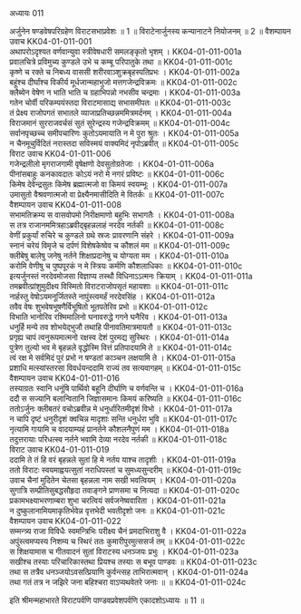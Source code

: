 अध्यायः 011

अर्जुनेन षण्डवेषपरिग्रहेण विराटसभाप्रवेशः ॥ 1 ॥ विराटेनार्जुनस्य कन्यानाटने नियोजनम् ॥ 2 ॥
वैशम्पायन उवाच 	KK04-01-011-001  
अथापरोऽदृश्यत वर्णवान्युवा स्त्रीवेषधारी समलङ्कृतो भृशम् ।	KK04-01-011-001a  
प्रवालचित्रे प्रविमुच्य कुण्डले उभे च कम्बू परिपातुके तथा ॥ 	KK04-01-011-001c  
कृष्णे च रक्ते च निबध्य वाससी शरीरवाञ्शुक्रबृहस्पतिप्रभः ।	KK04-01-011-002a  
बहूंश्च दीर्घांश्च विकीर्य मूर्धजान्महाभुजो मत्तगजेन्द्रविक्रमः ॥ 	KK04-01-011-002c  
क्लैब्येन वेषेण न भाति भाति च ग्रहाभिपन्नो नभसीव चन्द्रमाः ।	KK04-01-011-003a  
गतेन चोर्वी परिकम्पयंस्तदा विराटमासाद्य सभासमीपतः ॥	KK04-01-011-003c  
तं प्रेक्ष्य राजोपगतं सभातले व्याजाप्रतिच्छन्नममित्रमर्दनम् ।	KK04-01-011-004a  
विराजमानं सुरराजवर्चसं सुतं सुरेन्द्रस्य गजेन्द्रविक्रमम् ॥	KK04-01-011-004c  
सर्वानपृच्छच्च समीपचारिणः कुतोऽयमायाति न मे पुरा श्रुतः ।	KK04-01-011-005a  
न चैनमूचुर्विदितं नरास्तदा सविस्मयं वाक्यमिदं नृपोऽब्रवीत् ॥ 	KK04-01-011-005c  
विराट उवाच 	KK04-01-011-006  
गजेन्द्रलीलो मृगराजगामी वृषेक्षणो देवसुतोग्रतेजाः ।	KK04-01-011-006a  
पीनांसबाहुः कनकावदातः कोऽयं नरो मे नगरं प्रविष्टः ॥	KK04-01-011-006c  
किमेष देवेन्द्रसुतः किमेष ब्रह्मात्मजो वा किमयं स्वयम्भूः ।	KK04-01-011-007a  
उमासुतो वैश्रवणात्मजो वा प्रेक्ष्यैनमासीदिति मे वितर्कः ॥	KK04-01-011-007c  
वैशम्पायन उवाच 	KK04-01-011-008  
सभामतिक्रम्य स वासवोपमो निरीक्षमाणो बहुभिः सभागतैः ।	KK04-01-011-008a  
स तत्र राजानममित्रहाऽब्रवीद्बृहन्नलाहं नरदेव नर्तकी ॥ 	KK04-01-011-008c  
वेणीं प्रकुर्यां रुचिरे च कुण्डले ग्रथे स्रजः प्रावरणानि संहरे ।	KK04-01-011-009a  
स्नानं चरेयं विमृजे च दर्पणं विशेषकेष्वेव च कौशलं मम ॥ 	KK04-01-011-009c  
क्लीबेषु बालेषु जनेषु नर्तने शिक्षाप्रदानेषु च योग्यता मम ।	KK04-01-011-010a  
करोमि वेणीषु च पुष्पपूरकं न मे स्त्रियः कर्मणि कौशलाधिकाः ॥	KK04-01-011-010c  
इत्यर्जुनस्तं नरदेवमोजसा विज्ञाप्य तस्थौ विधिनाऽऽत्मनः क्रियाम् ।	KK04-01-011-011a  
तमब्रवीत्प्रांशुमुदीक्ष्य विस्मितो विराटराजोपसृतं महायशाः ॥ 	KK04-01-011-011c  
नार्हस्तु वेषोऽयमनूर्जितस्ते नापुंस्त्वमर्हं नरदेवसिंह ।	KK04-01-011-012a  
तवैव वेषः शुभवेषभूषणैर्विभूषितो भूतपतेरिव प्रभो ॥ 	KK04-01-011-012c  
विभाति भानोरिव रश्मिमालिनो घनावरुद्धे गगने घनैरिव ।	KK04-01-011-013a  
धनुर्हि मन्ये तव शोभयेद्भुजौ तथाहि पीनावतिमात्रमायतौ ॥ 	KK04-01-011-013c  
प्रगृह्य चापं त्वनुरूपमात्मनो रक्षस्व देशं पुरमद्य सुस्थिरः ।	KK04-01-011-014a  
पुत्रेण तुल्यो भव मे बृहन्नले वृद्धोस्मि वित्तं प्रतिपादयामि ते ॥	KK04-01-011-014c  
त्वं रक्ष मे सर्वमिदं पुरं प्रभो न षण्डतां काञ्चन लक्षयामि ते ।	KK04-01-011-015a  
प्रशाधि मत्स्यांस्तरसा विवर्धयन्ददामि राज्यं तव सत्यवागहम् ॥ 	KK04-01-011-015c  
वैशम्पायन उवाच 	KK04-01-011-016  
तस्याग्रतः स्वानि धनूंषि पार्थिवो बहूनि दीर्घाणि च वर्णवन्ति च ।	KK04-01-011-016a  
ददौ स सज्यानि बलान्वितानि जिज्ञासमानः किमयं करिष्यति ॥ 	KK04-01-011-016c  
ततोऽर्जुनः क्लीबतरं वचोऽब्रवीन्न मे धनुर्धारितमीदृशं विभो ।	KK04-01-011-017a  
न चापि दृष्टं धनुरीदृशं क्वचिन्न मादृशाः सन्ति धनुर्धरा भुवि ॥	KK04-01-011-017c  
नृत्यामि गायामि च वादयाम्यहं प्रानर्तने कौशलनैपुणं मम ।	KK04-01-011-018a  
तदुत्तरायाः परिधत्स्व नर्तने भवामि देव्या नरदेव नर्तकी ॥ 	KK04-01-011-018c  
विराट उवाच 	KK04-01-011-019  
ददामि ते तं हि वरं बृहन्नले सुतां हि मे नर्तय याश्च तादृशीः ।	KK04-01-011-019a  
ततो विराटः स्वयमाह्वयत्सुतां नराधिपस्तां च सुमध्यसुन्दरीम् ॥ 	KK04-01-011-019c  
उवाच चैनां मुदितेन चेतसा बृहन्नला नाम सखी भवत्वियम् ।	KK04-01-011-020a  
सुगात्रि सम्प्रीतिसुबद्धसौहृदा तवाङ्गने प्राणसमा च नित्यदा ॥ 	KK04-01-011-020c  
प्रकामभक्ष्याभरणाम्बरा शुभा चरत्वियं सर्वजनेष्ववारिता ।	KK04-01-011-021a  
न दुष्कुलानामियमाकृतिर्भवेन्न वृत्तभेदी भवतीदृशो जनः ॥ 	KK04-01-011-021c  
वैशम्पायन उवाच 	KK04-01-011-022  
सम्मन्त्र्य राजा विविधैः स्वमन्त्रिभिः परीक्ष्य चैनं प्रमदाभिराशु वै ।	KK04-01-011-022a  
अपुंस्त्वमप्यस्य निशम्य च स्थिरं ततः कुमारीपुरमुत्ससर्ज तम् ॥ 	KK04-01-011-022c  
स शिक्षयामास च गीतवादनं सुतां विराटस्य धनञ्जयः प्रभुः ।	KK04-01-011-023a  
सखीश्च तस्याः परिचारिकास्तथा प्रियश्च तस्याः स बभूव पाण्डवः ॥ 	KK04-01-011-023c  
तथा स तत्रैव धनञ्जयोऽवसत्प्रियाणि कुर्वन्त्सह ताभिरात्मवान् ।	KK04-01-011-024a  
तथा गतं तत्र न जझिरे जना बहिश्चरा वाऽप्यथवेतरे जनाः ॥ ॥	KK04-01-011-024c  

इति श्रीमन्महाभारते विराटपर्वणि पाण्डवप्रवेशपर्वणि एकादशोऽध्यायः ॥ 11 ॥

